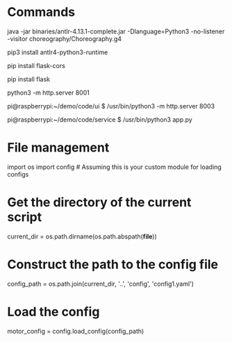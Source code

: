  
# Commands
 
java -jar binaries/antlr-4.13.1-complete.jar -Dlanguage=Python3 -no-listener -visitor choreography/Choreography.g4

pip3 install antlr4-python3-runtime  



pip install flask-cors

pip install flask


python3 -m http.server 8001


pi@raspberrypi:~/demo/code/ui $ /usr/bin/python3 -m http.server 8003

pi@raspberrypi:~/demo/code/service $ /usr/bin/python3 app.py



# File management
import os
import config  # Assuming this is your custom module for loading configs

# Get the directory of the current script
current_dir = os.path.dirname(os.path.abspath(__file__))

# Construct the path to the config file
config_path = os.path.join(current_dir, '..', 'config', 'config1.yaml')

# Load the config
motor_config = config.load_config(config_path)

